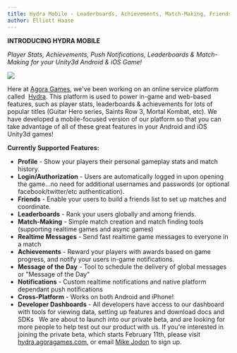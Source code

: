```yaml
---
title: Hydra Mobile - Leaderboards, Achievements, Match-Making, Friends &amp; more
author: Elliott Haase
---
```

**INTRODUCING HYDRA MOBILE**

_Player Stats, Achievements, Push Notifications, Leaderboards & Match-Making for your Unity3d Android & iOS Game!_

![](uploads/2013/01/hydraHeader-22.png)

Here at [Agora Games](http://www.agoragames.com/), we've been working on an online service platform called  [Hydra](http://hydra.agoragames.com/). This platform is used to power in-game and web-based features, such as player stats, leaderboards & achievements for lots of popular titles (Guitar Hero series, Saints Row 3, Mortal Kombat, etc). We have developed a mobile-focused version of our platform so that you can take advantage of all of these great features in your Android and iOS Unity3d games!

**Currently Supported Features:**

- **Profile** - Show your players their personal gameplay stats and match history.
- **Login/Authorization** - Users are automatically logged in upon opening the game...no need for additional usernames and passwords (or optional facebook/twitter/etc authentication).
- **Friends** - Enable your users to build a friends list to set up matches and coordinate.
- **Leaderboards** - Rank your users globally and among friends.
- **Match-Making** - Simple match creation and match finding tools (supporting realtime games and async games)
- **Realtime Messages** - Send fast realtime game messages to everyone in a match
- **Achievements** - Reward your players with awards based on game progress, and notify your users in-game notifications.
- **Message of the Day** - Tool to schedule the delivery of global messages or "Message of the Day"
- **Notifications** - Custom realtime notifications and native platform dependant push notifications
- **Cross-Platform** - Works on both Android and iPhone!
- **Developer Dashboards** - All developers have access to our dashboard with tools for viewing data, setting up features and download docs and SDKs
 
We are about to launch into our private beta, and are looking for more people to help test out our product with us. If you're interested in joining the private beta, which starts February 11th, please visit [hydra.agoragames.com](http://hydra.agoragames.com/), or email [Mike Jodon](mjodon@agoragames.com) to sign up.

  
